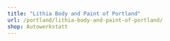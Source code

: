 ```yaml
---
title: "Lithia Body and Paint of Portland"
url: /portland/lithia-body-and-paint-of-portland/
shop: Autowerkstatt
---
```

